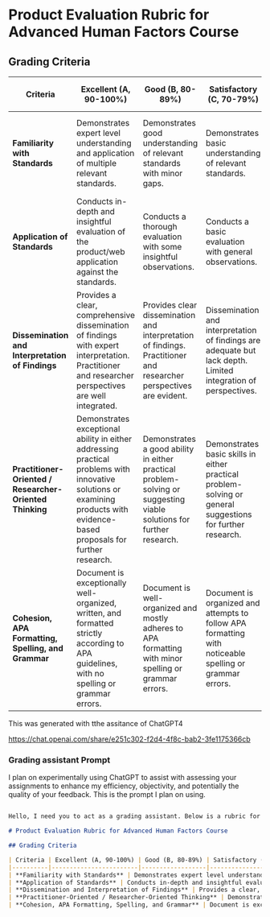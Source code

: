 
# Product Evaluation Rubric for Advanced Human Factors Course

## Grading Criteria

| Criteria | Excellent (A, 90-100%) | Good (B, 80-89%) | Satisfactory (C, 70-79%) | Needs Improvement (D, 60-69%) | Unsatisfactory (F, <60%) |
|----------|------------------------|------------------|--------------------------|-------------------------------|--------------------------|
| **Familiarity with Standards** | Demonstrates expert level understanding and application of multiple relevant standards. | Demonstrates good understanding of relevant standards with minor gaps. | Demonstrates basic understanding of relevant standards. | Demonstrates limited understanding of relevant standards with significant gaps. | Fails to demonstrate understanding of relevant standards. |
| **Application of Standards** | Conducts in-depth and insightful evaluation of the product/web application against the standards. | Conducts a thorough evaluation with some insightful observations. | Conducts a basic evaluation with general observations. | Evaluation lacks depth, with few insights into the application of standards. | Fails to apply standards in product/web application evaluation. |
| **Dissemination and Interpretation of Findings** | Provides a clear, comprehensive dissemination of findings with expert interpretation. Practitioner and researcher perspectives are well integrated. | Provides clear dissemination and interpretation of findings. Practitioner and researcher perspectives are evident. | Dissemination and interpretation of findings are adequate but lack depth. Limited integration of perspectives. | Dissemination and interpretation of findings are unclear or superficial. Minimal integration of perspectives. | Fails to disseminate or interpret findings. No integration of perspectives. |
| **Practitioner-Oriented / Researcher-Oriented Thinking** | Demonstrates exceptional ability in either addressing practical problems with innovative solutions or examining products with evidence-based proposals for further research. | Demonstrates a good ability in either practical problem-solving or suggesting viable solutions for further research. | Demonstrates basic skills in either practical problem-solving or general suggestions for further research. | Demonstrates limited ability in practical problem-solving or critical examination of products for research. | Fails to demonstrate ability in either practical problem-solving or research-oriented examination of products. |
| **Cohesion, APA Formatting, Spelling, and Grammar** | Document is exceptionally well-organized, written, and formatted strictly according to APA guidelines, with no spelling or grammar errors. | Document is well-organized and mostly adheres to APA formatting with minor spelling or grammar errors. | Document is organized and attempts to follow APA formatting with noticeable spelling or grammar errors. | Document lacks organization or consistent adherence to APA formatting, with many spelling or grammar errors. | Document is poorly organized and does not adhere to APA formatting, with pervasive spelling and grammar errors. |


This was generated with tthe assitance of ChatGPT4

https://chat.openai.com/share/e251c302-f2d4-4f8c-bab2-3fe1175366cb


### Grading assistant Prompt

I plan on experimentally using ChatGPT to assist with assessing your assignments to enhance my efficiency, objectivity, and potentially the quality of your feedback. This is the prompt I plan on using.

```markdown

Hello, I need you to act as a grading assistant. Below is a rubric for a graduate level Psychology Advanced Human Factors Course. I need you to review the rubric. I will provide you an assignment to review. You will use your expertise of Human Factors Psychology to grade the assignment against the rubic. Respond with "Ready for assignment" if you understand.

# Product Evaluation Rubric for Advanced Human Factors Course

## Grading Criteria

| Criteria | Excellent (A, 90-100%) | Good (B, 80-89%) | Satisfactory (C, 70-79%) | Needs Improvement (D, 60-69%) | Unsatisfactory (F, <60%) |
|----------|------------------------|------------------|--------------------------|-------------------------------|--------------------------|
| **Familiarity with Standards** | Demonstrates expert level understanding and application of multiple relevant standards. | Demonstrates good understanding of relevant standards with minor gaps. | Demonstrates basic understanding of relevant standards. | Demonstrates limited understanding of relevant standards with significant gaps. | Fails to demonstrate understanding of relevant standards. |
| **Application of Standards** | Conducts in-depth and insightful evaluation of the product/web application against the standards. | Conducts a thorough evaluation with some insightful observations. | Conducts a basic evaluation with general observations. | Evaluation lacks depth, with few insights into the application of standards. | Fails to apply standards in product/web application evaluation. |
| **Dissemination and Interpretation of Findings** | Provides a clear, comprehensive dissemination of findings with expert interpretation. Practitioner and researcher perspectives are well integrated. | Provides clear dissemination and interpretation of findings. Practitioner and researcher perspectives are evident. | Dissemination and interpretation of findings are adequate but lack depth. Limited integration of perspectives. | Dissemination and interpretation of findings are unclear or superficial. Minimal integration of perspectives. | Fails to disseminate or interpret findings. No integration of perspectives. |
| **Practitioner-Oriented / Researcher-Oriented Thinking** | Demonstrates exceptional ability in either addressing practical problems with innovative solutions or examining products with evidence-based proposals for further research. | Demonstrates a good ability in either practical problem-solving or suggesting viable solutions for further research. | Demonstrates basic skills in either practical problem-solving or general suggestions for further research. | Demonstrates limited ability in practical problem-solving or critical examination of products for research. | Fails to demonstrate ability in either practical problem-solving or research-oriented examination of products. |
| **Cohesion, APA Formatting, Spelling, and Grammar** | Document is exceptionally well-organized, written, and formatted strictly according to APA guidelines, with no spelling or grammar errors. | Document is well-organized and mostly adheres to APA formatting with minor spelling or grammar errors. | Document is organized and attempts to follow APA formatting with noticeable spelling or grammar errors. | Document lacks organization or consistent adherence to APA formatting, with many spelling or grammar errors. | Document is poorly organized and does not adhere to APA formatting, with pervasive spelling and grammar errors. |

```
